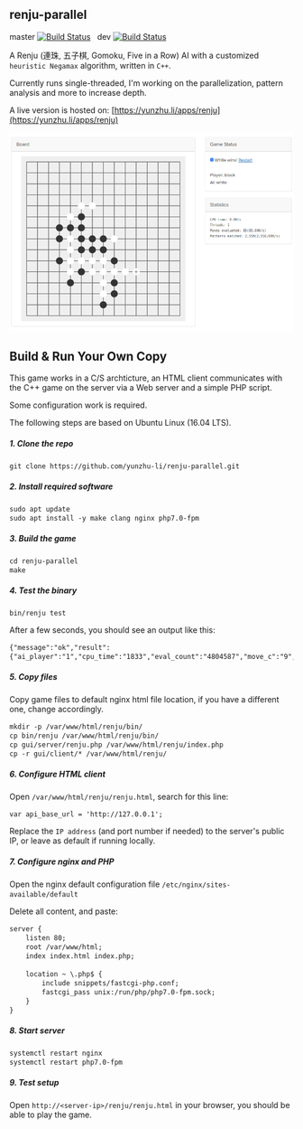 renju-parallel
------

master [![Build Status](https://travis-ci.org/yunzhu-li/renju-parallel.svg?branch=master)](https://travis-ci.org/yunzhu-li/renju-parallel) &nbsp; dev [![Build Status](https://travis-ci.org/yunzhu-li/renju-parallel.svg?branch=dev)](https://travis-ci.org/yunzhu-li/renju-parallel)


A Renju (連珠, 五子棋, Gomoku, Five in a Row) AI with a customized `heuristic Negamax` algorithm, written in `C++`.

Currently runs single-threaded, I'm working on the parallelization, pattern analysis and more to increase depth.

A live version is hosted on: [https://yunzhu.li/apps/renju](https://yunzhu.li/apps/renju)

![Alt text](gui/screenshots/00.png?raw=true "Screenshot")

Build & Run Your Own Copy
-----

This game works in a C/S archticture, an HTML client communicates with the C++ game on the server via a Web server and a simple PHP script.

Some configuration work is required.

The following steps are based on Ubuntu Linux (16.04 LTS).

##### 1. Clone the repo
```
git clone https://github.com/yunzhu-li/renju-parallel.git
```

##### 2. Install required software

```
sudo apt update
sudo apt install -y make clang nginx php7.0-fpm
```

##### 3. Build the game
```
cd renju-parallel
make
```

##### 4. Test the binary
```
bin/renju test
```

After a few seconds, you should see an output like this:
```
{"message":"ok","result":{"ai_player":"1","cpu_time":"1833","eval_count":"4804587","move_c":"9","move_r":"8","num_threads":"1","pm_count":"144137610","winning_player":"0"}}
```

##### 5. Copy files
Copy game files to default nginx html file location, if you have a different one, change accordingly.
```
mkdir -p /var/www/html/renju/bin/
cp bin/renju /var/www/html/renju/bin/
cp gui/server/renju.php /var/www/html/renju/index.php
cp -r gui/client/* /var/www/html/renju/
```

##### 6. Configure HTML client
Open `/var/www/html/renju/renju.html`, search for this line:
```
var api_base_url = 'http://127.0.0.1';
```

Replace the `IP address` (and port number if needed) to the server's public IP, or leave as default if running locally.


##### 7. Configure nginx and PHP
Open the nginx default configuration file `/etc/nginx/sites-available/default`

Delete all content, and paste:
```
server {
    listen 80;
    root /var/www/html;
    index index.html index.php;

    location ~ \.php$ {
        include snippets/fastcgi-php.conf;
        fastcgi_pass unix:/run/php/php7.0-fpm.sock;
    }
}
```

##### 8. Start server
```
systemctl restart nginx
systemctl restart php7.0-fpm
```

##### 9. Test setup
Open `http://<server-ip>/renju/renju.html` in your browser, you should be able to play the game.


